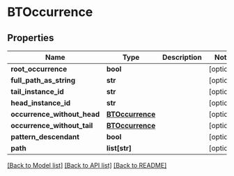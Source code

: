 # BTOccurrence

## Properties
Name | Type | Description | Notes
------------ | ------------- | ------------- | -------------
**root_occurrence** | **bool** |  | [optional] 
**full_path_as_string** | **str** |  | [optional] 
**tail_instance_id** | **str** |  | [optional] 
**head_instance_id** | **str** |  | [optional] 
**occurrence_without_head** | [**BTOccurrence**](BTOccurrence.md) |  | [optional] 
**occurrence_without_tail** | [**BTOccurrence**](BTOccurrence.md) |  | [optional] 
**pattern_descendant** | **bool** |  | [optional] 
**path** | **list[str]** |  | [optional] 

[[Back to Model list]](../README.md#documentation-for-models) [[Back to API list]](../README.md#documentation-for-api-endpoints) [[Back to README]](../README.md)


